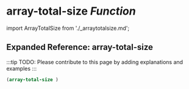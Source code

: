 # **array-total-size** *Function*

import ArrayTotalSize from './_arraytotalsize.md';

<ArrayTotalSize />

## Expanded Reference: array-total-size

:::tip
TODO: Please contribute to this page by adding explanations and examples
:::

```lisp
(array-total-size )
```
